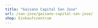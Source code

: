 ```yaml
---
title: "Gaisano Capital San Jose"
url: /san-jose/gaisano-capital-san-jose/
shop: Einkaufszentrum
---
```

